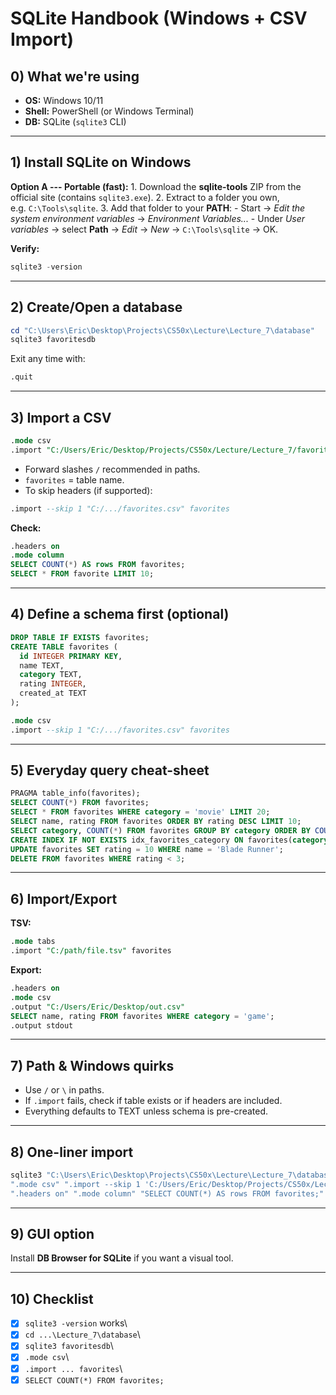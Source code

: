 # SQLite Handbook (Windows + CSV Import)

## 0) What we're using

-   **OS:** Windows 10/11
-   **Shell:** PowerShell (or Windows Terminal)
-   **DB:** SQLite (`sqlite3` CLI)

------------------------------------------------------------------------

## 1) Install SQLite on Windows

**Option A --- Portable (fast):** 1. Download the **sqlite-tools** ZIP
from the official site (contains `sqlite3.exe`). 2. Extract to a folder
you own, e.g. `C:\Tools\sqlite`. 3. Add that folder to your **PATH**: -
Start -> *Edit the system environment variables* -> *Environment
Variables...* - Under *User variables* -> select **Path** -> *Edit* ->
*New* -> `C:\Tools\sqlite` -> OK.

**Verify:**

``` powershell
sqlite3 -version
```

------------------------------------------------------------------------

## 2) Create/Open a database

``` powershell
cd "C:\Users\Eric\Desktop\Projects\CS50x\Lecture\Lecture_7\database"
sqlite3 favoritesdb
```

Exit any time with:

``` sql
.quit
```

------------------------------------------------------------------------

## 3) Import a CSV

``` sql
.mode csv
.import "C:/Users/Eric/Desktop/Projects/CS50x/Lecture/Lecture_7/favorites.csv" favorites
```

-   Forward slashes `/` recommended in paths.
-   `favorites` = table name.
-   To skip headers (if supported):

``` sql
.import --skip 1 "C:/.../favorites.csv" favorites
```

**Check:**

``` sql
.headers on
.mode column
SELECT COUNT(*) AS rows FROM favorites;
SELECT * FROM favorite LIMIT 10;
```

------------------------------------------------------------------------

## 4) Define a schema first (optional)

``` sql
DROP TABLE IF EXISTS favorites;
CREATE TABLE favorites (
  id INTEGER PRIMARY KEY,
  name TEXT,
  category TEXT,
  rating INTEGER,
  created_at TEXT
);

.mode csv
.import --skip 1 "C:/.../favorites.csv" favorites
```

------------------------------------------------------------------------

## 5) Everyday query cheat-sheet

``` sql
PRAGMA table_info(favorites);
SELECT COUNT(*) FROM favorites;
SELECT * FROM favorites WHERE category = 'movie' LIMIT 20;
SELECT name, rating FROM favorites ORDER BY rating DESC LIMIT 10;
SELECT category, COUNT(*) FROM favorites GROUP BY category ORDER BY COUNT(*) DESC;
CREATE INDEX IF NOT EXISTS idx_favorites_category ON favorites(category);
UPDATE favorites SET rating = 10 WHERE name = 'Blade Runner';
DELETE FROM favorites WHERE rating < 3;
```

------------------------------------------------------------------------

## 6) Import/Export

**TSV:**

``` sql
.mode tabs
.import "C:/path/file.tsv" favorites
```

**Export:**

``` sql
.headers on
.mode csv
.output "C:/Users/Eric/Desktop/out.csv"
SELECT name, rating FROM favorites WHERE category = 'game';
.output stdout
```

------------------------------------------------------------------------

## 7) Path & Windows quirks

-   Use `/` or `\` in paths.
-   If `.import` fails, check if table exists or if headers are
    included.
-   Everything defaults to TEXT unless schema is pre-created.

------------------------------------------------------------------------

## 8) One-liner import

``` powershell
sqlite3 "C:\Users\Eric\Desktop\Projects\CS50x\Lecture\Lecture_7\database\favoritesdb" `
".mode csv" ".import --skip 1 'C:/Users/Eric/Desktop/Projects/CS50x/Lecture/Lecture_7/favorites.csv' favorites" `
".headers on" ".mode column" "SELECT COUNT(*) AS rows FROM favorites;" ".quit"
```

------------------------------------------------------------------------

## 9) GUI option

Install **DB Browser for SQLite** if you want a visual tool.

------------------------------------------------------------------------

## 10) Checklist

-   [x] `sqlite3 -version` works\
-   [x] `cd ...\Lecture_7\database`\
-   [x] `sqlite3 favoritesdb`\
-   [x] `.mode csv`\
-   [x] `.import ... favorites`\
-   [x] `SELECT COUNT(*) FROM favorites;`
